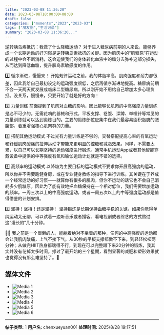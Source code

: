 ```yaml
---
title: "2023-03-08 11:36:20"
date: 2023-03-08T10:00:00+08:00
draft: false
categories: ["moments","2023","2023-03"]
tags: ["朋友圈","生活记录"]
summary: "2023-03-08 11:36:20..."
---
```


逆转胰岛素抵抗：我做了什么降糖运动？
​
​对于进入糖尿病前期的人来说，能够养成一个长期运动的好习惯是逆转胰岛素抵抗的关键。因为肌肉中的“肌糖原”在运动的过程中会不断消耗，这会迫使我们的身体转化血液中的糖分去弥补这部分损失，从而达到降低血糖，提升胰岛素敏感度的作用。

1️⃣ 循序渐进，慢慢来！
开始规律运动之前，我的体脂率高，肌肉强度和耐力都很差，因此我给自己最初设定的运动强度很低，之后再循序渐进地提高。糖尿病前期不会一天两天就发展成临床二型糖尿病，所以刚开始不用给自己增加太多心理负担。没关系，慢慢来，只要开始了就是好的方向！

2️⃣ 力量训练
前面提到了肌肉对血糖的影响，因此能够长肌肉的中高强度力量训练是必不可少的。无需花哨的器械和形式，平板支撑、卷腹、深蹲、举哑铃等常见的力量训练就可以达到锻炼目的。主要的锻炼部位应集中在我们最容易囤积脂肪的腰腹部，着重增强核心肌肉群的力量。

3️⃣ 搭配其他运动模式
不过光有力量训练是不够的，交替搭配提高心率的有氧运动和舒缓肌肉酸痛的拉伸运动才带能来更明显的控糖和减脂效果。同样，不需要太累，以自己可以长期坚持的运动强度进行锻炼。通常手机运动App或者其他智能穿戴设备中提供的中等强度有氧和瑜伽运动计划就是不错的选择。

4️⃣ 高频率的运动模式
以降糖为主要目标的运动模式不要求你开展高强度的运动，所以你并不需要跑健身房，或在专业健身教练的指导下进行训练。其关键在于养成一个经常运动的好习惯——就算你有很多的肌肉，但你不运动的话它也不会自己消耗多少肌糖原。因此为了能有效地把血糖保持在一个相对低位，我们需要增加运动的频率。一周三次以上的中高强度运动，或者一周五次以上的中等强度运动都是值得借鉴的计划安排。

5️⃣ 坚持！坚持！还是坚持！
坚持锻炼是长期保持血糖平稳的关键。​如果你觉得单纯运动太无聊，可以试着一边听音乐或者播客、看电视剧或者综艺的方式熬过这“漫长的”几十分钟。

🤦‍♀️ 我之前是一个很懒的人，能躺着绝对不坐着的那种，任何的中高强度的运动都会让我肌肉酸痛，上气不接下气。从30秒的平板支撑都做不下来，到轻轻松松两分钟；从做完HIIT热身都喘得不行，到现在可以完整跟下来20分钟的锻炼，我其实并没有花掉太多时间。撑过了最开始的三个星期，看到显著的减肥和塑形效果就也觉得没有那么难坚持了。🥳

## 媒体文件

- ![Media 1](/Moments/photos/2023-03-08/202303081136200.jpg)
- ![Media 2](/Moments/photos/2023-03-08/202303081136201.jpg)
- ![Media 3](/Moments/photos/2023-03-08/202303081136202.jpg)
- ![Media 4](/Moments/photos/2023-03-08/202303081136203.jpg)
- ![Media 5](/Moments/photos/2023-03-08/202303081136204.jpg)
- ![Media 6](/Moments/photos/2023-03-08/202303081136205.jpg)

---

**帖子类型:** 1
**用户名:** chenxueyuan001
**处理时间:** 2025/8/28 19:17:51